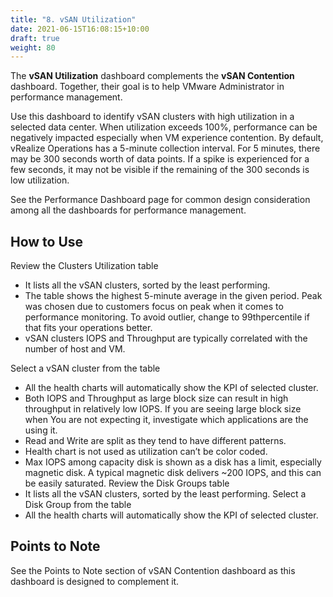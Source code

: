 ```yaml
---
title: "8. vSAN Utilization"
date: 2021-06-15T16:08:15+10:00
draft: true
weight: 80
---
```


The **vSAN Utilization** dashboard complements the **vSAN Contention** dashboard. Together, their goal is to help VMware Administrator in performance management. 

Use this dashboard to identify vSAN clusters with high utilization in a selected data center. When utilization exceeds 100%, performance can be negatively impacted especially when VM experience contention. By default, vRealize Operations has a 5-minute collection interval. For 5 minutes, there may be 300 seconds worth of data points. If a spike is experienced for a few seconds, it may not be visible if the remaining of the 300 seconds is low utilization.

See the Performance Dashboard page for common design consideration among all the dashboards for performance management. 

## How to Use

Review the Clusters Utilization table
- It lists all the vSAN clusters, sorted by the least performing. 
- The table shows the highest 5-minute average in the given period. Peak was chosen due to customers focus on peak when it comes to performance monitoring. To avoid outlier, change to 99thpercentile if that fits your operations better.
- vSAN clusters IOPS and Throughput are typically correlated with the number of host and VM.

Select a vSAN cluster from the table
- All the health charts will automatically show the KPI of selected cluster.
- Both IOPS and Throughput as large block size can result in high throughput in relatively low IOPS. If you are seeing large block size when You are not expecting it, investigate which applications are the using it.
- Read and Write are split as they tend to have different patterns. 
- Health chart is not used as utilization can’t be color coded. 
- Max IOPS among capacity disk is shown as a disk has a limit, especially magnetic disk. A typical magnetic disk delivers ~200 IOPS, and this can be easily saturated.
Review the Disk Groups table
- It lists all the vSAN clusters, sorted by the least performing. 
Select a Disk Group from the table
- All the health charts will automatically show the KPI of selected cluster.

## Points to Note

See the Points to Note section of vSAN Contention dashboard as this dashboard is designed to complement it.